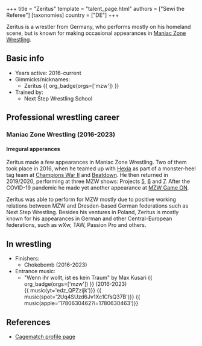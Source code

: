 +++
title = "Zeritus"
template = "talent_page.html"
authors = ["Sewi the Referee"]
[taxonomies]
country = ["DE"]
+++

Zeritus is a wrestler from Germany, who performs mostly on his homeland scene, but is known for making occasional appearances in [Maniac Zone Wrestling](@/o/mzw.md).

## Basic info

* Years active: 2016-current
* Gimmicks/nicknames:
  - Zeritus {{ org_badge(orgs=['mzw']) }}
* Trained by:
  - Next Step Wrestling School

## Professional wrestling career

### Maniac Zone Wrestling (2016-2023)

#### Irregural apperances

Zeritus made a few appearances in Maniac Zone Wrestling. Two of them took place in 2016, when he teamed up with [Hexia](@/w/hexia.md) as part of a monster-heel tag team at [Champions War II](@/e/mzw/2016-01-10-mzw-champions-war-2.md) and [Beatdown](@/e/mzw/2016-05-14-mzw-beatdown.md). He then returned in 2019/2020, performing at three MZW shows: Projects [5](content/e/mzw/2019-06-01-mzw-project-5-hero.md), [6](@/e/mzw/2019-08-24-mzw-project-6-death-and-glory.md) and [7](@/e/mzw/2020-01-18-mzw-project-7-golden-road.md).
After the COVID-19 pandemic he made yet another appearance at [MZW Game ON](@/e/mzw/2023-03-11-mzw-game-on.md).

Zeritus was able to perform for MZW mostly due to positive working relations between MZW and Dresden-based German federations such as Next Step Wrestling.
Besides his ventures in Poland, Zeritus is mostly known for his appearances in German and other Central-European federations, such as wXw, TAW, Passion Pro and others.

## In wrestling

* Finishers:
  - Chokebomb (2016-2023)
* Entrance music:
  - "Wenn ihr wollt, ist es kein Traum" by Max Kusari
 {{ org_badge(orgs=['mzw']) }} (2016-2023) <br>
 {{ music(yt='edz_QPZzijk')}}
 {{ music(spot='2Uq4SUzd6Jv1Xc1CfsQ37B')}}
 {{ music(apple='1780630462?i=1780630463')}}

## References

* [Cagematch profile page](https://www.cagematch.net/?id=2&nr=21016)
